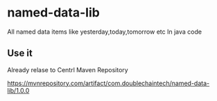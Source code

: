 # named-data-lib


All named data items like yesterday,today,tomorrow etc In java code

## Use it

Already relase to Centrl Maven Repository

https://mvnrepository.com/artifact/com.doublechaintech/named-data-lib/1.0.0

